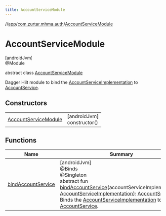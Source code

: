 ```yaml
---
title: AccountServiceModule
---
```

//[app](../../../index.html)/[com.zurtar.mhma.auth](../index.html)/[AccountServiceModule](index.html)



# AccountServiceModule



[androidJvm]\
@Module



abstract class [AccountServiceModule](index.html)

Dagger Hilt module to bind the [AccountServiceImplementation](../-account-service-implementation/index.html) to [AccountService](../-account-service/index.html).



## Constructors


| | |
|---|---|
| [AccountServiceModule](-account-service-module.html) | [androidJvm]<br>constructor() |


## Functions


| Name | Summary |
|---|---|
| [bindAccountService](bind-account-service.html) | [androidJvm]<br>@Binds<br>@Singleton<br>abstract fun [bindAccountService](bind-account-service.html)(accountServiceImplementation: [AccountServiceImplementation](../-account-service-implementation/index.html)): [AccountService](../-account-service/index.html)<br>Binds the [AccountServiceImplementation](../-account-service-implementation/index.html) to [AccountService](../-account-service/index.html). |
